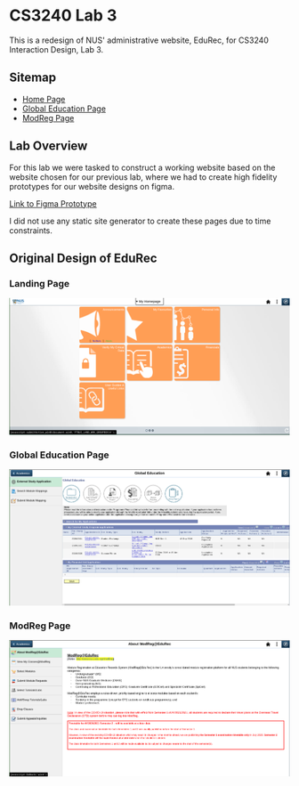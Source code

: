 # CS3240 Lab 3

This is a redesign of NUS' administrative website, EduRec, for CS3240 Interaction Design, Lab 3.

## Sitemap

* [Home Page](/landing.html)
* [Global Education Page](/global_education.html)
* [ModReg Page](/modreg.html) 

## Lab Overview

For this lab we were tasked to construct a working website based on the website chosen for our previous lab, where we had to create
high fidelity prototypes for our website designs on figma. 

[Link to Figma Prototype](https://www.figma.com/proto/FMun6ppVlsUrE6L2RoGAiM/CS3240-Assignment-2?node-id=2%3A2&scaling=scale-down)

I did not use any static site generator to create these pages due to time constraints. 

## Original Design of EduRec

### Landing Page
![Edurec Landing Page](./images/edurec-landing.png)

### Global Education Page
![Edurec Landing Page](./images/edurec-global-ed.png)

### ModReg Page
![Edurec Landing Page](./images/edurec-modreg.png)